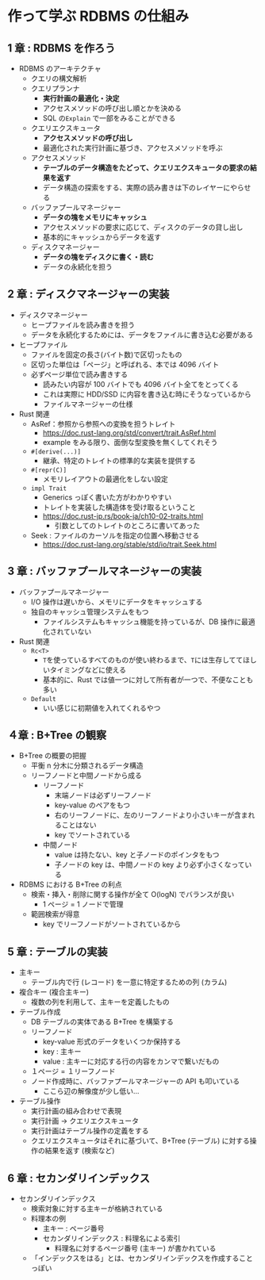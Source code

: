 # 作って学ぶ RDBMS の仕組み

## 1 章 : RDBMS を作ろう

- RDBMS のアーキテクチャ
  - クエリの構文解析
  - クエリプランナ
    - **実行計画の最適化・決定**
    - アクセスメソッドの呼び出し順とかを決める
    - SQL の`Explain` で一部をみることができる
  - クエリエクスキュータ
    - **アクセスメソッドの呼び出し**
    - 最適化された実行計画に基づき、アクセスメソッドを呼ぶ
  - アクセスメソッド
    - **テーブルのデータ構造をたどって、クエリエクスキュータの要求の結果を返す**
    - データ構造の探索をする、実際の読み書きは下のレイヤーにやらせる
  - バッファプールマネージャー
    - **データの塊をメモリにキャッシュ**
    - アクセスメソッドの要求に応じて、ディスクのデータの貸し出し
    - 基本的にキャッシュからデータを返す
  - ディスクマネージャー
    - **データの塊をディスクに書く・読む**
    - データの永続化を担う

## 2 章 : ディスクマネージャーの実装

- ディスクマネージャー
  - ヒープファイルを読み書きを担う
  - データを永続化するためには、データをファイルに書き込む必要がある
- ヒープファイル
  - ファイルを固定の長さ(バイト数)で区切ったもの
  - 区切った単位は「ページ」と呼ばれる、本では 4096 バイト
  - 必ずページ単位で読み書きする
    - 読みたい内容が 100 バイトでも 4096 バイト全てをとってくる
    - これは実際に HDD/SSD に内容を書き込む時にそうなっているから
    - ファイルマネージャーの仕様
- Rust 関連
  - AsRef：参照から参照への変換を担うトレイト
    - https://doc.rust-lang.org/std/convert/trait.AsRef.html
    - example をみる限り、面倒な型変換を無くしてくれそう
  - `#[derive(...)]`
    - 継承、特定のトレイトの標準的な実装を提供する
  - `#[repr(C)]`
    - メモリレイアウトの最適化をしない設定
  - `impl Trait`
    - Generics っぽく書いた方がわかりやすい
    - トレイトを実装した構造体を受け取るということ
    - https://doc.rust-jp.rs/book-ja/ch10-02-traits.html
      - 引数としてのトレイトのところに書いてあった
  - Seek : ファイルのカーソルを指定の位置へ移動させる
    - https://doc.rust-lang.org/stable/std/io/trait.Seek.html

## 3 章 : バッファプールマネージャーの実装

- バッファプールマネージャー
  - I/O 操作は遅いから、メモリにデータをキャッシュする
  - 独自のキャッシュ管理システムをもつ
    - ファイルシステムもキャッシュ機能を持っているが、DB 操作に最適化されていない
- Rust 関連
  - `Rc<T>`
    - `T`を使っているすべてのものが使い終わるまで、`T`には生存しててほしいタイミングなどに使える
    - 基本的に、Rust では値一つに対して所有者が一つで、不便なことも多い
  - `Default`
    - いい感じに初期値を入れてくれるやつ

## ４章 : B+Tree の観察

- B+Tree の概要の把握
  - 平衡 n 分木に分類されるデータ構造
  - リーフノードと中間ノードから成る
    - リーフノード
      - 末端ノードは必ずリーフノード
      - key-value のペアをもつ
      - 右のリーフノードに、左のリーフノードより小さいキーが含まれることはない
      - key でソートされている
    - 中間ノード
      - value は持たない、key と子ノードのポインタをもつ
      - 子ノードの key は、中間ノードの key より必ず小さくなっている
- RDBMS における B+Tree の利点
  - 検索・挿入・削除に関する操作が全て O(logN) でバランスが良い
    - 1 ページ = 1 ノードで管理
  - 範囲検索が得意
    - key でリーフノードがソートされているから

## 5 章 : テーブルの実装

- 主キー
  - テーブル内で行 (レコード) を一意に特定するための列 (カラム)
- 複合キー (複合主キー)
  - 複数の列を利用して、主キーを定義したもの
- テーブル作成
  - DB テーブルの実体である B+Tree を構築する
  - リーフノード
    - key-value 形式のデータをいくつか保持する
    - key : 主キー
    - value : 主キーに対応する行の内容をカンマで繋いだもの
  - １ページ = １リーフノード
  - ノード作成時に、バッファプールマネージャーの API も叩いている
    - ここら辺の解像度が少し低い...
- テーブル操作
  - 実行計画の組み合わせで表現
  - 実行計画 -> クエリエクスキュータ
  - 実行計画はテーブル操作の定義をする
  - クエリエクスキュータはそれに基づいて、B+Tree (テーブル) に対する操作の結果を返す (検索など)

## 6 章 : セカンダリインデックス

- セカンダリインデックス
  - 検索対象に対する主キーが格納されている
  - 料理本の例
    - 主キー : ページ番号
    - セカンダリインデックス : 料理名による索引
      - 料理名に対するページ番号 (主キー) が書かれている
  - 「インデックスをはる」とは、セカンダリインデックスを作成することっぽい
